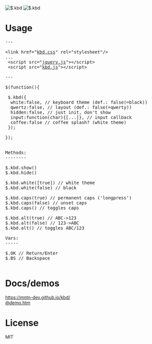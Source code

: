 <img src="https://mntn-dev.github.io/kbd/kbd.gif" alt="$.kbd"/>
<img src="https://mntn-dev.github.io/kbd/kbd-w.png" alt="$.kbd"/>


# Usage

<pre>
---

&lt;link href="<a style="color:#222!important;" href="https://raw.githubusercontent.com/mntn-dev/kbd/master/kbd.css" target="_blank">kbd.css</a>" rel="stylesheet"/&gt;
...
 &lt;script src="<a style="color:#222!important;"href="https://ajax.googleapis.com/ajax/libs/jquery/3.3.1/jquery.min.js" target="_blank">jquery.js</a>"&gt;&lt;/script&gt;
 &lt;script src="<a style="color:#222!important;"href="https://raw.githubusercontent.com/mntn-dev/kbd/master/kbd.js" target="_blank">kbd.js</a>"&gt;&lt;/script&gt;

---

$(function(){

 $.kbd({
  white:false, // keyboard theme (def.: false(=black))
  qwertz:false, // layout (def.: false(=qwerty))
  hidden:false, // just init, don't show
  input:function(char){[...]}, // input callback
  coffee:false // coffee splash? (white theme)
 });

});


Methods:
--------

$.kbd.show()
$.kbd.hide() 

$.kbd.white([true]) // white theme
$.kbd.white(false) // black

$.kbd.caps(true) // permanent caps ('longpress')
$.kbd.caps(false) // unset caps
$.kbd.caps() // toggles caps

$.kbd.alt(true) // ABC->123 
$.kbd.alt(false) // 123->ABC
$.kbd.alt() // toggles ABC/123

Vars:
-----

$.OK // Return/Enter
$.BS // Backspace

</pre>

# Docs/demos
<a href="https://mntn-dev.github.io/kbd/" target="_blank">https://mntn-dev.github.io/kbd/</a><br/>
<a href="https://rawgit.com/mntn-dev/kbd/master/demo.htm" target="_blank">@demo.htm</a>


# License
MIT
